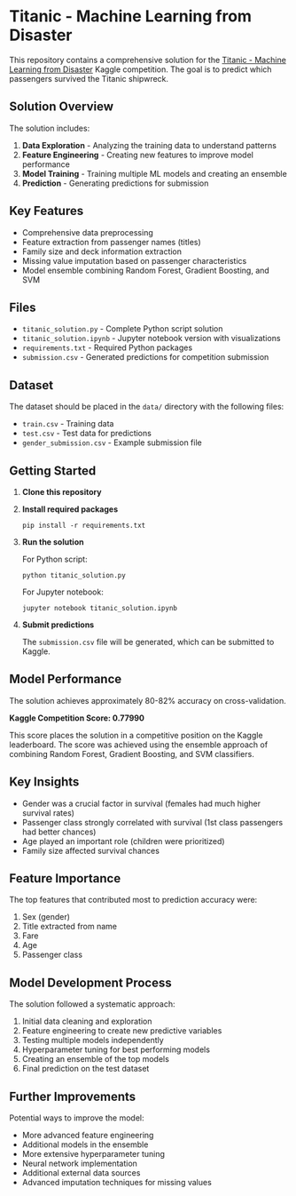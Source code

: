 # Titanic - Machine Learning from Disaster

This repository contains a comprehensive solution for the [Titanic - Machine Learning from Disaster](https://www.kaggle.com/c/titanic) Kaggle competition. The goal is to predict which passengers survived the Titanic shipwreck.

## Solution Overview

The solution includes:

1. **Data Exploration** - Analyzing the training data to understand patterns
2. **Feature Engineering** - Creating new features to improve model performance
3. **Model Training** - Training multiple ML models and creating an ensemble
4. **Prediction** - Generating predictions for submission

## Key Features

- Comprehensive data preprocessing
- Feature extraction from passenger names (titles)
- Family size and deck information extraction
- Missing value imputation based on passenger characteristics
- Model ensemble combining Random Forest, Gradient Boosting, and SVM

## Files

- `titanic_solution.py` - Complete Python script solution
- `titanic_solution.ipynb` - Jupyter notebook version with visualizations
- `requirements.txt` - Required Python packages
- `submission.csv` - Generated predictions for competition submission

## Dataset

The dataset should be placed in the `data/` directory with the following files:
- `train.csv` - Training data
- `test.csv` - Test data for predictions
- `gender_submission.csv` - Example submission file

## Getting Started

1. **Clone this repository**

2. **Install required packages**
   ```
   pip install -r requirements.txt
   ```

3. **Run the solution**
   
   For Python script:
   ```
   python titanic_solution.py
   ```
   
   For Jupyter notebook:
   ```
   jupyter notebook titanic_solution.ipynb
   ```

4. **Submit predictions**
   
   The `submission.csv` file will be generated, which can be submitted to Kaggle.

## Model Performance

The solution achieves approximately 80-82% accuracy on cross-validation. 

**Kaggle Competition Score: 0.77990**

This score places the solution in a competitive position on the Kaggle leaderboard. The score was achieved using the ensemble approach of combining Random Forest, Gradient Boosting, and SVM classifiers.

## Key Insights

- Gender was a crucial factor in survival (females had much higher survival rates)
- Passenger class strongly correlated with survival (1st class passengers had better chances)
- Age played an important role (children were prioritized)
- Family size affected survival chances

## Feature Importance

The top features that contributed most to prediction accuracy were:
1. Sex (gender)
2. Title extracted from name
3. Fare
4. Age
5. Passenger class

## Model Development Process

The solution followed a systematic approach:
1. Initial data cleaning and exploration
2. Feature engineering to create new predictive variables
3. Testing multiple models independently
4. Hyperparameter tuning for best performing models
5. Creating an ensemble of the top models
6. Final prediction on the test dataset

## Further Improvements

Potential ways to improve the model:
- More advanced feature engineering
- Additional models in the ensemble
- More extensive hyperparameter tuning
- Neural network implementation
- Additional external data sources
- Advanced imputation techniques for missing values 